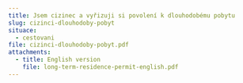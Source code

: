 ```yaml
---
title: Jsem cizinec a vyřizuji si povolení k dlouhodobému pobytu
slug: cizinci-dlouhodoby-pobyt
situace:
  - cestovani
file: cizinci-dlouhodoby-pobyt.pdf
attachments:
  - title: English version
    file: long-term-residence-permit-english.pdf
---
```


